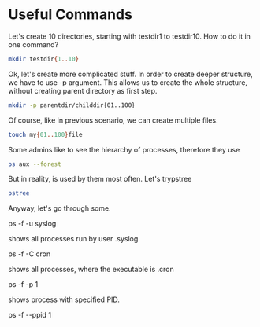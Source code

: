 # Useful Commands

Let's create 10 directories, starting with testdir1 to testdir10. How to do it in one command?

```bash
mkdir testdir{1..10}
```

Ok, let's create more complicated stuff. In order to create deeper structure, we have to use -p argument. This allows us to create the whole structure, without creating parent directory as first step.

```bash
mkdir -p parentdir/childdir{01..100}
```

Of course, like in previous scenario, we can create multiple files.
```bash
touch my{01..100}file
```

Some admins like to see the hierarchy of processes, therefore they use
```bash
ps aux --forest
```
But in reality, is used by them most often. Let's trypstree
```bash
pstree
```

Anyway, let's go through some.

ps -f -u syslog

shows all processes run by user .syslog

ps -f -C cron

shows all processes, where the executable is .cron

ps -f -p 1

shows process with specified PID.

ps -f --ppid 1
